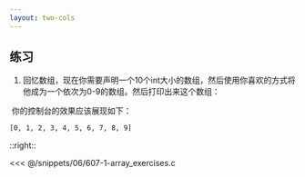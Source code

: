 ```yaml
---
layout: two-cols
---
```


## 练习

1. 回忆数组，现在你需要声明一个10个int大小的数组，然后使用你喜欢的方式将他成为一个依次为0-9的数组。然后打印出来这个数组：

​	你的控制台的效果应该展现如下：

```bash
[0, 1, 2, 3, 4, 5, 6, 7, 8, 9]
```

<!-- 2. 现在使用C++语言完成上述工作，你的效果应当仍然是：

```
[0, 1, 2, 3, 4, 5, 6, 7, 8, 9]
``` -->

::right::

<div class="pl-10" v-clicks>

<<< @/snippets/06/607-1-array_exercises.c

<!-- <<< @/snippets/06/607-1-array_exercises-cpp.c                                         -->
</div>
